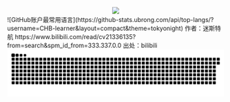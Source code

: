 <div align="center"> <img src="https://github-readme-stats.vercel.app/api?username=CHB-learner&show_icons=true&theme=tokyonight" /> </div>
![GitHub账户最常用语言](https://github-stats.ubrong.com/api/top-langs/?username=CHB-learner&layout=compact&theme=tokyonight) 作者：迷斯特航 https://www.bilibili.com/read/cv21336135?from=search&spm_id_from=333.337.0.0 出处：bilibili

<picture>
  <source media="(prefers-color-scheme: dark)" srcset="https://raw.githubusercontent.com/CHB-learner/CHB-learner/output/github-contribution-grid-snake-dark.svg">
  <source media="(prefers-color-scheme: light)" srcset="https://raw.githubusercontent.com/CHB-learner/CHB-learner/output/github-contribution-grid-snake.svg">
  <img alt="github contribution grid snake animation" src="https://raw.githubusercontent.com/CHB-learner/CHB-learner/output/github-contribution-grid-snake.svg">
</picture>
